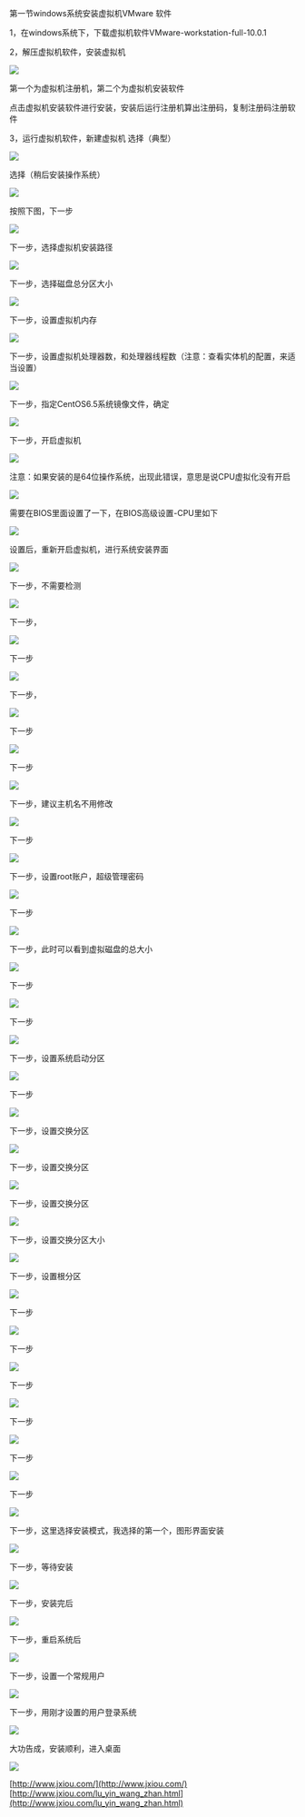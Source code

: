 第一节windows系统安装虚拟机VMware 软件


1，在windows系统下，下载虚拟机软件VMware-workstation-full-10.0.1

2，解压虚拟机软件，安装虚拟机

![](https://images2015.cnblogs.com/blog/955761/201605/955761-20160513194008999-537828941.png)

第一个为虚拟机注册机，第二个为虚拟机安装软件

点击虚拟机安装软件进行安装，安装后运行注册机算出注册码，复制注册码注册软件

3，运行虚拟机软件，新建虚拟机   选择（典型）

![](https://images2015.cnblogs.com/blog/955761/201605/955761-20160513195009796-486974359.png)

 

选择（稍后安装操作系统）

![](https://images2015.cnblogs.com/blog/955761/201605/955761-20160513195236796-577051652.png)

按照下图，下一步

![](https://images2015.cnblogs.com/blog/955761/201605/955761-20160513195413859-991455014.png)

 

下一步，选择虚拟机安装路径

![](https://images2015.cnblogs.com/blog/955761/201605/955761-20160513200724093-1008544624.png)

 

下一步，选择磁盘总分区大小

![](https://images2015.cnblogs.com/blog/955761/201605/955761-20160513200943640-1387114289.png)

下一步，设置虚拟机内存

![](https://images2015.cnblogs.com/blog/955761/201605/955761-20160513201146577-194604068.png)

下一步，设置虚拟机处理器数，和处理器线程数（注意：查看实体机的配置，来适当设置）

![](https://images2015.cnblogs.com/blog/955761/201605/955761-20160513201248202-1452836603.png)

下一步，指定CentOS6.5系统镜像文件，确定

![](https://images2015.cnblogs.com/blog/955761/201605/955761-20160513201802390-266228381.png)

下一步，开启虚拟机

![](https://images2015.cnblogs.com/blog/955761/201605/955761-20160513202201671-752259744.png)

 

注意：如果安装的是64位操作系统，出现此错误，意思是说CPU虚拟化没有开启

![](https://images2015.cnblogs.com/blog/955761/201605/955761-20160513202320734-1946466278.jpg)

需要在BIOS里面设置了一下，在BIOS高级设置-CPU里如下

![](https://images2015.cnblogs.com/blog/955761/201605/955761-20160513203223437-772597583.jpg)

设置后，重新开启虚拟机，进行系统安装界面

![](https://images2015.cnblogs.com/blog/955761/201605/955761-20160513203404296-1600489331.png)

下一步，不需要检测

![](https://images2015.cnblogs.com/blog/955761/201605/955761-20160513203530874-1128765238.png)

下一步，

![](https://images2015.cnblogs.com/blog/955761/201605/955761-20160513203704734-1649224233.png)

下一步

![](https://images2015.cnblogs.com/blog/955761/201605/955761-20160513203803734-1982401800.png)

 

下一步，

![](https://images2015.cnblogs.com/blog/955761/201605/955761-20160513203853249-842501630.png)

下一步

![](https://images2015.cnblogs.com/blog/955761/201605/955761-20160513203945421-414861999.png)

下一步

![](https://images2015.cnblogs.com/blog/955761/201605/955761-20160513204036171-1030504460.png)

下一步，建议主机名不用修改

![](https://images2015.cnblogs.com/blog/955761/201605/955761-20160513204150046-1726894281.png)

下一步

![](https://images2015.cnblogs.com/blog/955761/201605/955761-20160513204951421-1446916850.png)

下一步，设置root账户，超级管理密码

![](https://images2015.cnblogs.com/blog/955761/201605/955761-20160513205120843-1633902788.png)

下一步

![](https://images2015.cnblogs.com/blog/955761/201605/955761-20160513205327093-233888629.png)

 下一步，此时可以看到虚拟磁盘的总大小

![](https://images2015.cnblogs.com/blog/955761/201605/955761-20160513205432530-1505965287.png)

下一步

![](https://images2015.cnblogs.com/blog/955761/201605/955761-20160513205614046-1615855618.png)

下一步

![](https://images2015.cnblogs.com/blog/955761/201605/955761-20160513205719077-1110399296.png)

下一步，设置系统启动分区

![](https://images2015.cnblogs.com/blog/955761/201605/955761-20160513205924859-547846583.png)

下一步

![](https://images2015.cnblogs.com/blog/955761/201605/955761-20160513210247249-1828025378.png)

下一步，设置交换分区

![](https://images2015.cnblogs.com/blog/955761/201605/955761-20160513210343546-1120916580.png)

下一步，设置交换分区

![](https://images2015.cnblogs.com/blog/955761/201605/955761-20160513210502546-2122996385.png)

下一步，设置交换分区

![](https://images2015.cnblogs.com/blog/955761/201605/955761-20160513210651671-2032822289.png)

下一步，设置交换分区大小

![](https://images2015.cnblogs.com/blog/955761/201605/955761-20160513210833671-1168233836.png)

下一步，设置根分区

![](https://images2015.cnblogs.com/blog/955761/201605/955761-20160513211053452-761421992.png)

下一步

![](https://images2015.cnblogs.com/blog/955761/201605/955761-20160513211144437-1963479976.png)

下一步

![](https://images2015.cnblogs.com/blog/955761/201605/955761-20160513211340593-977990216.png)

下一步

![](https://images2015.cnblogs.com/blog/955761/201605/955761-20160513211509421-1144842654.png)

下一步

![](https://images2015.cnblogs.com/blog/955761/201605/955761-20160513211615640-1079778753.png)

下一步

![](https://images2015.cnblogs.com/blog/955761/201605/955761-20160513211722265-435831465.png)

下一步

![](https://images2015.cnblogs.com/blog/955761/201605/955761-20160513211822624-555795108.png)

下一步，这里选择安装模式，我选择的第一个，图形界面安装

![](https://images2015.cnblogs.com/blog/955761/201605/955761-20160513211947280-1539197336.png)

下一步，等待安装

![](https://images2015.cnblogs.com/blog/955761/201605/955761-20160513212155546-756070361.png)

下一步，安装完后

![](https://images2015.cnblogs.com/blog/955761/201605/955761-20160513212912093-246995050.png)

下一步，重启系统后

![](https://images2015.cnblogs.com/blog/955761/201605/955761-20160513213057812-1162148797.png)

下一步，设置一个常规用户

![](https://images2015.cnblogs.com/blog/955761/201605/955761-20160513213347671-623908961.png)

下一步，用刚才设置的用户登录系统

![](https://images2015.cnblogs.com/blog/955761/201605/955761-20160513213559249-705911792.png)

大功告成，安装顺利，进入桌面

![](https://images2015.cnblogs.com/blog/955761/201605/955761-20160513213730687-723442145.png)

 

[http://www.jxiou.com/](http://www.jxiou.com/)<br />[http://www.jxiou.com/lu_yin_wang_zhan.html](http://www.jxiou.com/lu_yin_wang_zhan.html)
